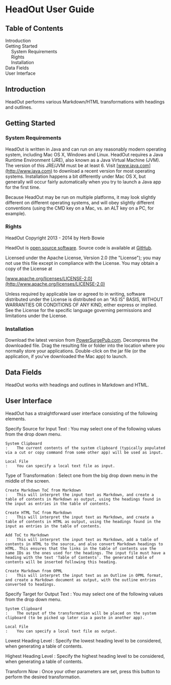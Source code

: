 <!-- Generated using template product-user-guide-template.mdtoc -->
<!-- Generated using template product-user-guide-template.md -->
<h1 id="headout-user-guide">HeadOut User Guide</h1>


<h2 id="table-of-contents">Table of Contents</h2>

<div id="toc">
<ul>
<li>
<a href="#introduction">Introduction</a>
</li>
<li>
<a href="#getting-started">Getting Started</a>
<ul>
<li>
<a href="#system-requirements">System Requirements</a>
</li>
<li>
<a href="#rights">Rights</a>
</li>
<li>
<a href="#installation">Installation</a>
</li>
</ul>

</li>
<li>
<a href="#data-fields">Data Fields</a>
</li>
<li>
<a href="#user-interface">User Interface</a>
</li>
</ul>

</div>


<h2 id="introduction">Introduction</h2>


HeadOut performs various Markdown/HTML transformations with headings and outlines. 


<h2 id="getting-started">Getting Started</h2>


<h3 id="system-requirements">System Requirements</h3>


HeadOut is written in Java and can run on any reasonably modern operating system, including Mac OS X, Windows and Linux. HeadOut requires a Java Runtime Environment (JRE), also known as a Java Virtual Machine (JVM). The version of this JRE/JVM must be at least 6. Visit [www.java.com](http://www.java.com) to download a recent version for most operating systems. Installation happens a bit differently under Mac OS X, but generally will occur fairly automatically when you try to launch a Java app for the first time.

Because HeadOut may be run on multiple platforms, it may look slightly different on different operating systems, and will obey slightly different conventions (using the CMD key on a Mac, vs. an ALT key on a PC, for example).

<h3 id="rights">Rights</h3>


HeadOut Copyright 2013 - 2014 by Herb Bowie

HeadOut is [open source software](http://opensource.org/osd). Source code is available at [GitHub](http://github.com/hbowie/headout).

Licensed under the Apache License, Version 2.0 (the "License"); you may not use this file except in compliance with the License. You may obtain a copy of the License at

  [www.apache.org/licenses/LICENSE-2.0](http://www.apache.org/licenses/LICENSE-2.0)

Unless required by applicable law or agreed to in writing, software distributed under the License is distributed on an "AS IS" BASIS, WITHOUT WARRANTIES OR CONDITIONS OF ANY KIND, either express or implied. See the License for the specific language governing permissions and limitations under the License.


<h3 id="installation">Installation</h3>


Download the latest version from [PowerSurgePub.com](http://www.powersurgepub.com/downloads.html). Decompress the downloaded file. Drag the resulting file or folder into the location where you normally store your applications. Double-click on the jar file (or the application, if you've downloaded the Mac app) to launch.


<h2 id="data-fields">Data Fields</h2>


HeadOut works with headings and outlines in Markdown and HTML.

<h2 id="user-interface">User Interface</h2>


HeadOut has a straightforward user interface consisting of the following elements.

Specify Source for Input Text
:    You may select one of the following values from the drop down menu.

	System Clipboard
	:    The current contents of the system clipboard (typically populated via a cut or copy command from some other app) will be used as input.

	Local File
	:    You can specify a local text file as input.

Type of Transformation
:    Select one from the big drop down menu in the middle of the screen.

	Create Markdown ToC from Markdown
	:    This will interpret the input text as Markdown, and create a table of contents in Markdown as output, using the headings found in the input as entries in the table of contents.

	Create HTML ToC from Markdown
	:    This will interpret the input text as Markdown, and create a table of contents in HTML as output, using the headings found in the input as entries in the table of contents.

	Add ToC to Markdown
	:    This will interpret the input text as Markdown, add a table of contents in HTML to the source, and also convert Markdown headings to HTML. This ensures that the links in the table of contents use the same IDs as the ones used for the headings. The input file must have a heading with the text 'Table of Contents'. The generated table of contents will be inserted following this heading.

	Create Markdown from OPML
	:    This will interpret the input text as an Outline in OPML format, and create a Markdown document as output, with the outline entries converted to headings.

Specify Target for Output Text
:    You may select one of the following values from the drop down menu.

	System Clipboard
	:    The output of the transformation will be placed on the system clipboard (to be picked up later via a paste in another app).

	Local File
	:    You can specify a local text file as output.

Lowest Heading Level
:    Specify the lowest heading level to be considered, when generating a table of contents.

Highest Heading Level
:    Specify the highest heading level to be considered, when generating a table of contents.

Transform Now
:    Once your other parameters are set, press this button to perform the desired transformation.




[java]:       http://www.java.com/
[pspub]:      http://www.powersurgepub.com/
[downloads]:  http://www.powersurgepub.com/downloads.html
[osd]:		  http://opensource.org/osd
[gnu]:        http://www.gnu.org/licenses/
[apache]:	     http://www.apache.org/licenses/LICENSE-2.0.html
[markdown]:		http://daringfireball.net/projects/markdown/
[multimarkdown]:  http://fletcher.github.com/peg-multimarkdown/

[wikiq]:     http://www.wikiquote.org
[support]:   mailto:support@powersurgepub.com
[fortune]:   http://en.wikipedia.org/wiki/Fortune_(Unix)
[opml]:      http://en.wikipedia.org/wiki/OPML
[textile]:   http://en.wikipedia.org/wiki/Textile_(markup_language)
[pw]:        http://www.portablewisdom.org

[store]:     http://www.powersurgepub.com/store.html

[pegdown]:   https://github.com/sirthias/pegdown/blob/master/LICENSE
[parboiled]: https://github.com/sirthias/parboiled/blob/master/LICENSE
[Mathias]:   https://github.com/sirthias

[club]:         clubplanner.html
[filedir]:      filedir.html
[metamarkdown]: metamarkdown.html
[template]:     template.html

[mozilla]:    http://www.mozilla.org/MPL/2.0/



